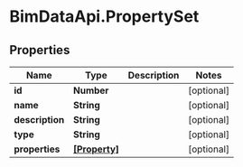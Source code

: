 # BimDataApi.PropertySet

## Properties

Name | Type | Description | Notes
------------ | ------------- | ------------- | -------------
**id** | **Number** |  | [optional] 
**name** | **String** |  | [optional] 
**description** | **String** |  | [optional] 
**type** | **String** |  | [optional] 
**properties** | [**[Property]**](Property.md) |  | [optional] 


